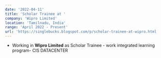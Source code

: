 ```yaml
---
date: '2022-04-11'
title: 'Scholar Trainee at '
company: 'Wipro Limited'
location: 'Tamilnadu, India'
range: 'April 2022 - Present'
url: 'https://singlebucks.blogspot.com/p/scholar-trainee-at-wipro.html'
---
```


- Working in **Wipro Limited** as Scholar Trainee - work integrated learning program- CIS DATACENTER 

